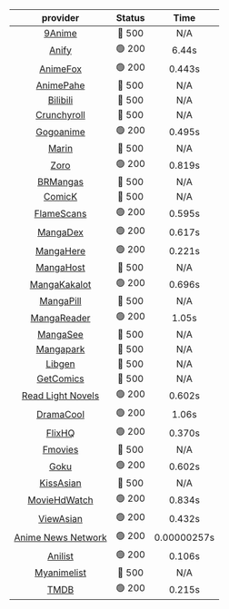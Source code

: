 | **provider** | **Status** | **Time** |
|:--------:|:------:|:----:|
| [9Anime](https://9anime.pl) | 🔴 500 | N/A |
|  [Anify](https://api.anify.tv)  | 🟢 200 | 6.44s |
|  [AnimeFox](https://animefox.tv)  | 🟢 200 | 0.443s |
| [AnimePahe](https://animepahe.com) | 🔴 500 | N/A |
| [Bilibili](https://bilibili.tv) | 🔴 500 | N/A |
| [Crunchyroll](https://cronchy.consumet.stream) | 🔴 500 | N/A |
|  [Gogoanime](https://gogoanime3.net)  | 🟢 200 | 0.495s |
| [Marin](https://marin.moe) | 🔴 500 | N/A |
|  [Zoro](https://aniwatch.to)  | 🟢 200 | 0.819s |
| [BRMangas](https://www.brmangas.net) | 🔴 500 | N/A |
| [ComicK](https://comick.app) | 🔴 500 | N/A |
|  [FlameScans](https://flamescans.org/)  | 🟢 200 | 0.595s |
|  [MangaDex](https://mangadex.org)  | 🟢 200 | 0.617s |
|  [MangaHere](http://www.mangahere.cc)  | 🟢 200 | 0.221s |
| [MangaHost](https://mangahosted.com) | 🔴 500 | N/A |
|  [MangaKakalot](https://mangakakalot.com)  | 🟢 200 | 0.696s |
| [MangaPill](https://mangapill.com) | 🔴 500 | N/A |
|  [MangaReader](https://mangareader.to)  | 🟢 200 | 1.05s |
| [MangaSee](https://mangasee123.com) | 🔴 500 | N/A |
| [Mangapark](https://v2.mangapark.net) | 🔴 500 | N/A |
| [Libgen](http://libgen) | 🔴 500 | N/A |
| [GetComics](https://getcomics.info/) | 🔴 500 | N/A |
|  [Read Light Novels](https://readlightnovels.net)  | 🟢 200 | 0.602s |
|  [DramaCool](https://dramacool.hr)  | 🟢 200 | 1.06s |
|  [FlixHQ](https://flixhq.to)  | 🟢 200 | 0.370s |
| [Fmovies](https://fmovies.to) | 🔴 500 | N/A |
|  [Goku](https://goku.sx)  | 🟢 200 | 0.602s |
| [KissAsian](https://kissasian.mx) | 🔴 500 | N/A |
|  [MovieHdWatch](https://movieshd.watch)  | 🟢 200 | 0.834s |
|  [ViewAsian](https://viewasian.co)  | 🟢 200 | 0.432s |
|  [Anime News Network](https://www.animenewsnetwork.com)  | 🟢 200 | 0.00000257s |
|  [Anilist](https://anilist.co)  | 🟢 200 | 0.106s |
| [Myanimelist](https://myanimelist.net/) | 🔴 500 | N/A |
|  [TMDB](https://www.themoviedb.org)  | 🟢 200 | 0.215s |
